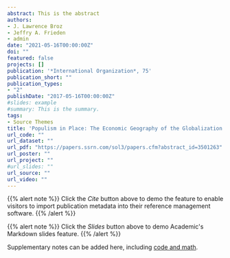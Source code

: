```yaml
---
abstract: This is the abstract
authors:
- J. Lawrence Broz
- Jeffry A. Frieden
- admin
date: "2021-05-16T00:00:00Z"
doi: ""
featured: false
projects: []
publication: '*International Organization*, 75'
publication_short: ""
publication_types:
- "2"
publishDate: "2017-05-16T00:00:00Z"
#slides: example
#summary: This is the summary.
tags:
- Source Themes
title: 'Populism in Place: The Economic Geography of the Globalization Backlash'
url_code: ""
url_dataset: ""
url_pdf: "https://papers.ssrn.com/sol3/papers.cfm?abstract_id=3501263"
url_poster: ""
url_project: ""
#url_slides: ""
url_source: ""
url_video: ""
---
```


{{% alert note %}}
Click the *Cite* button above to demo the feature to enable visitors to import publication metadata into their reference management software.
{{% /alert %}}

{{% alert note %}}
Click the *Slides* button above to demo Academic's Markdown slides feature.
{{% /alert %}}

Supplementary notes can be added here, including [code and math](https://sourcethemes.com/academic/docs/writing-markdown-latex/).
